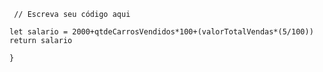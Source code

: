 ```function calculaSalario(qtdeCarrosVendidos, valorTotalVendas) {
 // Escreva seu código aqui

let salario = 2000+qtdeCarrosVendidos*100+(valorTotalVendas*(5/100))
return salario

}
```